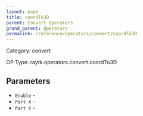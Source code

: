 ```yaml
---
layout: page
title: coordTo3D
parent: Convert Operators
grand_parent: Operators
permalink: /reference/operators/convert/coordTo3D
---
```


Category: convert

OP Type: raytk.operators.convert.coordTo3D

## Parameters

* `Enable` - 
* `Part X` - 
* `Part Y` -
